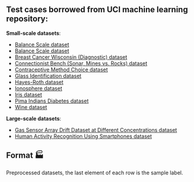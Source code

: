 ## Test cases borrowed from UCI machine learning repository:

**Small-scale datasets**:
   * [Balance Scale dataset](https://archive.ics.uci.edu/ml/datasets/Balance+Scale)
   * [Balance Scale dataset](https://archive.ics.uci.edu/ml/datasets/Balance+Scale)
   * [Breast Cancer Wisconsin (Diagnostic) dataset](https://archive.ics.uci.edu/ml/datasets/Breast+Cancer+Wisconsin+(Diagnostic))
   * [Connectionist Bench (Sonar, Mines vs. Rocks) dataset](https://archive.ics.uci.edu/ml/datasets/Connectionist+Bench+(Sonar,+Mines+vs.+Rocks))
   * [Contraceptive Method Choice dataset](https://archive.ics.uci.edu/ml/datasets/Contraceptive+Method+Choice)
   * [Glass Identification dataset](https://archive.ics.uci.edu/ml/datasets/Glass+Identification)
   * [Hayes-Roth dataset](https://archive.ics.uci.edu/ml/datasets/Hayes-Roth)
   * [Ionosphere dataset](https://archive.ics.uci.edu/ml/datasets/Ionosphere)
   * [Iris dataset](http://archive.ics.uci.edu/ml/datasets/Iris)
   * [Pima Indians Diabetes dataset](https://archive.ics.uci.edu/ml/datasets/Pima+Indians+Diabetes)
   * [Wine dataset](https://archive.ics.uci.edu/ml/datasets/Wine)

**Large-scale datasets**:
   * [Gas Sensor Array Drift Dataset at Different Concentrations dataset](https://archive.ics.uci.edu/ml/datasets/Gas+Sensor+Array+Drift+Dataset+at+Different+Concentrations)
   * [Human Activity Recognition Using Smartphones dataset](https://archive.ics.uci.edu/ml/datasets/human+activity+recognition+using+smartphones)

## Format :factory:
Preprocessed datasets, the last element of each row is the sample label.
